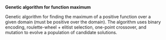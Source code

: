 **Genetic algorithm for function maximum**

Genetic algorithm for finding the maximum of a positive function over a given domain (must be positive over the domain). The algorithm uses binary encoding, roulette-wheel + elitist selection, one-point crossover, and mutation to evolve a population of candidate solutions. 

